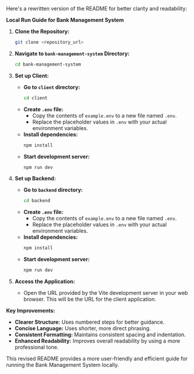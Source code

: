 Here's a rewritten version of the README for better clarity and readability:

**Local Run Guide for Bank Management System**

1. **Clone the Repository:**

   ```bash
   git clone <repository_url>
   ```

2. **Navigate to `bank-management-system` Directory:**

   ```bash
   cd bank-management-system
   ```

3. **Set up Client:**

   - **Go to `client` directory:**
     ```bash
     cd client
     ```
   - **Create `.env` file:**
     - Copy the contents of `example.env` to a new file named `.env`.
     - Replace the placeholder values in `.env` with your actual environment variables.
   - **Install dependencies:**
     ```bash
     npm install
     ```
   - **Start development server:**
     ```bash
     npm run dev
     ```

4. **Set up Backend:**

   - **Go to `backend` directory:**
     ```bash
     cd backend
     ```
   - **Create `.env` file:**
     - Copy the contents of `example.env` to a new file named `.env`.
     - Replace the placeholder values in `.env` with your actual environment variables.
   - **Install dependencies:**
     ```bash
     npm install
     ```
   - **Start development server:**
     ```bash
     npm run dev
     ```

5. **Access the Application:**

   - Open the URL provided by the Vite development server in your web browser. This will be the URL for the client application.

**Key Improvements:**

- **Clearer Structure:** Uses numbered steps for better guidance.
- **Concise Language:** Uses shorter, more direct phrasing.
- **Consistent Formatting:** Maintains consistent spacing and indentation.
- **Enhanced Readability:** Improves overall readability by using a more professional tone.

This revised README provides a more user-friendly and efficient guide for running the Bank Management System locally.
